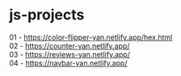 # js-projects

01 - https://color-flipper-yan.netlify.app/hex.html<br>
02 - https://counter-yan.netlify.app/<br>
03 - https://reviews-yan.netlify.app/<br>
04 - https://navbar-yan.netlify.app/<br>
